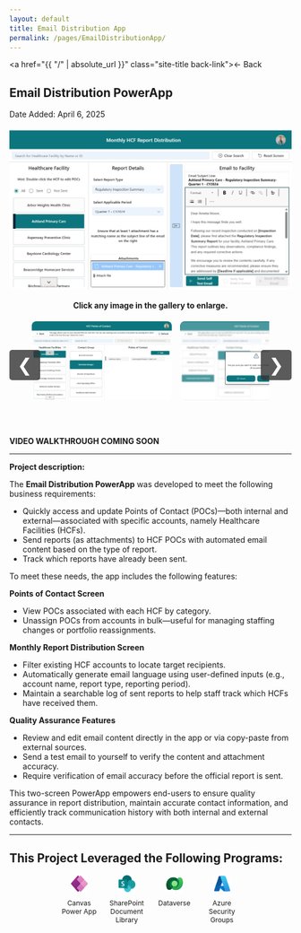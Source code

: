 ```yaml
---
layout: default
title: Email Distribution App
permalink: /pages/EmailDistributionApp/
---
```

<a href="{{ "/" | absolute_url }}" class="site-title back-link">← Back</a>

## Email Distribution PowerApp  
Date Added: April 6, 2025

<script>
  document.addEventListener("DOMContentLoaded", function () {
    startImageFader("emailAppImage", [
      "/images/screenshots/EmailApp1.png",
      "/images/screenshots/EmailApp2.png",
      "/images/screenshots/EmailApp3.png",
      "/images/screenshots/EmailApp4.png"
    ]);
  });

  function openLightbox(imageUrl) {
    const lightbox = document.getElementById('lightbox');
    const img = document.getElementById('lightbox-img');
    img.src = imageUrl;
    lightbox.style.display = 'flex';
  }

  function closeLightbox() {
    document.getElementById('lightbox').style.display = 'none';
  }

  function scrollGallery(direction) {
    const container = document.getElementById('galleryRow');
    const scrollAmount = 200;
    container.scrollBy({ left: direction * scrollAmount, behavior: 'smooth' });
  }
</script>
<!-- Fade Image Preview -->
<img id="emailAppImage" class="fade-image" src="/images/screenshots/EmailApp1.png" style="display: block; margin: 20px auto;" />


<p style="text-align: center; margin-bottom: 0px; margin-top: 0px;">
  <strong>Click any image in the gallery to enlarge.</strong>
</p>
<!-- Image Gallery with Scroll and Arrows -->
<div class="gallery-wrapper">
  <button class="gallery-nav left" onclick="scrollGallery(-1)">&#10094;</button>

  <div class="gallery-row" id="galleryRow">
    <img src="/images/screenshots/EmailApp2.png" onclick="openLightbox('/images/screenshots/EmailApp2.png')" />
    <img src="/images/screenshots/EmailApp4.png" onclick="openLightbox('/images/screenshots/EmailApp4.png')" />
    <img src="/images/screenshots/EmailApp1.png" onclick="openLightbox('/images/screenshots/EmailApp1.png')" />
    <img src="/images/screenshots/EmailApp3.png" onclick="openLightbox('/images/screenshots/EmailApp3.png')" />
  </div>

  <button class="gallery-nav right" onclick="scrollGallery(1)">&#10095;</button>
</div>

<!-- Lightbox container -->
<div id="lightbox" class="lightbox" onclick="closeLightbox()">
  <img id="lightbox-img" src="" />
</div>





<!-- GALLERY + LIGHTBOX STYLES -->
<style>
  .gallery-wrapper {
    position: relative;
    max-width: 100%;
    overflow: hidden;
    padding: 10px 40px;
    margin-bottom: 30px;
  }

  .gallery-row {
    display: flex;
    overflow-x: auto;
    scroll-behavior: smooth;
    gap: 15px;
    padding: 10px 0;
  }

  .gallery-row img {
    width: 250px;
    height: auto;
    max-height: 180px;
    cursor: pointer;
    border-radius: 8px;
    transition: transform 0.3s;
    object-fit: cover;
  }

  .gallery-row img:hover {
    transform: scale(1.03);
  }

  .gallery-nav {
    position: absolute;
    top: 50%;
    transform: translateY(-50%);
    background: #333;
    color: white;
    border: none;
    font-size: 32px;
    padding: 8px 14px;
    cursor: pointer;
    z-index: 10;
    border-radius: 5px;
    opacity: 0.8;
  }

  .gallery-nav.left {
    left: 0;
  }

  .gallery-nav.right {
    right: 0;
  }

  .lightbox {
    display: none;
    position: fixed;
    top: 0; left: 0;
    width: 100%; height: 100%;
    background: rgba(0,0,0,0.85);
    justify-content: center;
    align-items: center;
    z-index: 1000;
  }

  .lightbox img {
    max-width: 90%;
    max-height: 90%;
    border-radius: 8px;
  }
</style>


<!-- VIDEO SECTION -->
**VIDEO WALKTHROUGH COMING SOON**

---

**Project description:** 

The **Email Distribution PowerApp** was developed to meet the following business requirements:
* Quickly access and update Points of Contact (POCs)—both internal and external—associated with specific accounts, namely Healthcare Facilities (HCFs).
* Send reports (as attachments) to HCF POCs with automated email content based on the type of report.
* Track which reports have already been sent.

To meet these needs, the app includes the following features:

**Points of Contact Screen**
* View POCs associated with each HCF by category.
* Unassign POCs from accounts in bulk—useful for managing staffing changes or portfolio reassignments.

**Monthly Report Distribution Screen**
* Filter existing HCF accounts to locate target recipients.
* Automatically generate email language using user-defined inputs (e.g., account name, report type, reporting period).
* Maintain a searchable log of sent reports to help staff track which HCFs have received them.

**Quality Assurance Features**
* Review and edit email content directly in the app or via copy-paste from external sources.
* Send a test email to yourself to verify the content and attachment accuracy.
* Require verification of email accuracy before the official report is sent.

This two-screen PowerApp empowers end-users to ensure quality assurance in report distribution, maintain accurate contact information, and efficiently track communication history with both internal and external contacts.

---

This Project Leveraged the Following Programs:
---

<div class="tech-stack">
  <div class="tech-item">
    <img src="/assets/icons/powerapps.svg" alt="Canvas Power App" />  
    <p>Canvas Power App</p>
  </div>
  <div class="tech-item">
    <img src="/assets/icons/sharepoint.png" alt="SharePoint" />
    <p>SharePoint Document Library</p>
  </div>
  <div class="tech-item">
    <img src="/assets/icons/dataverse.svg" alt="Dataverse" />
    <p>Dataverse</p>
  </div>
  <div class="tech-item">
    <img src="/assets/icons/azure.svg" alt="Azure" />
    <p>Azure Security Groups</p>
  </div>
</div>

<style>
  .tech-stack {
    display: flex;
    flex-wrap: wrap;
    gap: 15px;
    justify-content: center;
  }

  .tech-item {
    display: flex;
    flex-direction: column;
    align-items: center;
    width: 70px;
    text-align: center;
    font-size: 12px;
  }

  .tech-item img {
    width: 30px;
    height: 30px;
  }
</style>

